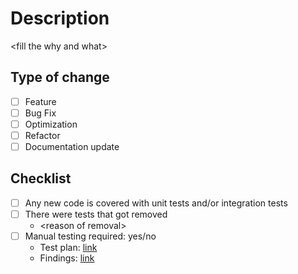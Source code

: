 # Description
\<fill the why and what\>

## Type of change

- [ ] Feature
- [ ] Bug Fix
- [ ] Optimization
- [ ] Refactor
- [ ] Documentation update

## Checklist

- [ ] Any new code is covered with unit tests and/or integration tests
- [ ] There were tests that got removed
  - \<reason of removal\> 
- [ ] Manual testing required: yes/no
  - Test plan: [link](https://www.notion.so/sympower)
  - Findings: [link](https://www.notion.so/sympower)